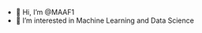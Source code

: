 - 👋 Hi, I’m @MAAF1
- 👀 I’m interested in Machine Learning and Data Science
  


<!---
MAAF1/MAAF1 is a ✨ special ✨ repository because its `README.md` (this file) appears on your GitHub profile.
You can click the Preview link to take a look at your changes.
--->
